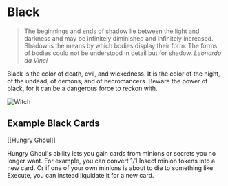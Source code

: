 # Black

> The beginnings and ends of shadow lie between the light and darkness and may be infinitely diminished and infinitely increased. Shadow is the means by which bodies display their form. The forms of bodies could not be understood in detail but for shadow.
> <cite>Leonardo da Vinci</cite>

Black is the color of death, evil, and wickedness. It is the color of the night, of the undead, of demons, and of necromancers.
Beware the power of black, for it can be a dangerous force to reckon with.

![Witch](https://s3.amazonaws.com/assets1.orbsccg.com/prod/cards/art/24X.jpg)

## Example Black Cards

[[Hungry Ghoul]]

Hungry Ghoul's ability lets you gain cards from minions or secrets you no longer want. For example, you can convert
1/1 Insect minion tokens into a new card. Or if one of your own minions is about to die to something like Execute,
you can instead liquidate it for a new card.

